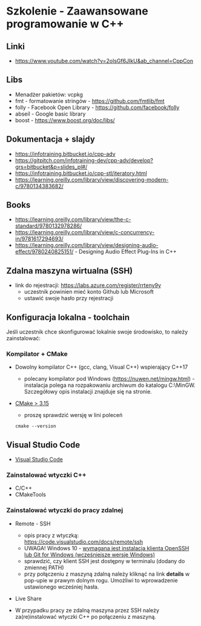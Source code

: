 # Szkolenie - Zaawansowane programowanie w C++ #

## Linki

* https://www.youtube.com/watch?v=2olsGf6JIkU&ab_channel=CppCon

## Libs
 * Menadżer pakietów: vcpkg
 * fmt - formatowanie stringów - https://github.com/fmtlib/fmt
 * folly - Facebook Open Library - https://github.com/facebook/folly
 * abseil - Google basic library
 * boost - https://www.boost.org/doc/libs/

## Dokumentacja + slajdy

* https://infotraining.bitbucket.io/cpp-adv
* https://gitpitch.com/infotraining-dev/cpp-adv/develop?grs=bitbucket&p=slides_pl#/
* https://infotraining.bitbucket.io/cpp-stl/iteratory.html
* https://learning.oreilly.com/library/view/discovering-modern-c/9780134383682/

## Books

* https://learning.oreilly.com/library/view/the-c-standard/9780132978286/
* https://learning.oreilly.com/library/view/c-concurrency-in/9781617294693/
* https://learning.oreilly.com/library/view/designing-audio-effect/9780240825151/ - Designing Audio Effect Plug-Ins in C++

## Zdalna maszyna wirtualna (SSH)

* link do rejestracji: https://labs.azure.com/register/rrteny9y
  - uczestnik powinien mieć konto Github lub Microsoft
  - ustawić swoje hasło przy rejestracji

## Konfiguracja lokalna - toolchain

Jeśli uczestnik chce skonfigurować lokalnie swoje środowisko, to należy zainstalować:

### Kompilator + CMake

* Dowolny kompilator C++ (gcc, clang, Visual C++) wspierający C++17
  * polecany kompilator pod Windows (https://nuwen.net/mingw.html) - instalacja polega na rozpakowaniu archiwum do katalogu C:\MinGW. Szczegółowy opis instalacji znajduje się na stronie.

* [CMake > 3.15](https://cmake.org/)
  * proszę sprawdzić wersję w lini poleceń

  ```
  cmake --version
  ```

## Visual Studio Code

* [Visual Studio Code](https://code.visualstudio.com/)

### Zainstalować wtyczki C++

* C/C++
* CMakeTools

### Zainstalować wtyczki do pracy zdalnej

* Remote - SSH
  - opis pracy z wtyczką: https://code.visualstudio.com/docs/remote/ssh
  - UWAGA! Windows 10 - [wymagana jest instalacja klienta OpenSSH lub Git for Windows (wcześniejsze wersje Windows)](https://code.visualstudio.com/docs/remote/troubleshooting#_installing-a-supported-ssh-client)
  - sprawdzić, czy klient SSH jest dostępny w terminalu (dodany do zmiennej PATH)
  - przy połączeniu z maszyną zdalną należy kliknąć na link **details** w pop-upie w prawym dolnym rogu. Umożliwi to wprowadzenie ustawionego wcześniej hasła.

* Live Share

* W przypadku pracy ze zdalną maszyna przez SSH należy za(re)instalować wtyczki C++ po połączeniu z maszyną.